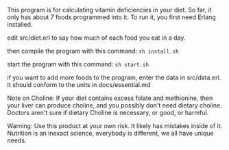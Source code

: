 This program is for calculating vitamin deficiencies in your diet. So far, it only has about 7 foods programmed into it. To run it, you first need Erlang installed.

edit src/diet.erl to say how much of each food you eat in a day.

then compile the program with this command:
```sh install.sh```

start the program with this command:
```sh start.sh```

if you want to add more foods to the program, enter the data in src/data.erl.
It should conform to the units in docs/essential.md


Note on Choline:
If your diet contains excess folate and methionine, then your liver can produce choline, and you possibly don't need dietary choline.
Doctors aren't sure if dietary Choline is necessary, or good, or harmful.

Warning:
Use this product at your own risk. It likely has mistakes inside of it. Nutrition is an inexact science, everybody is different, we all have unique needs.
